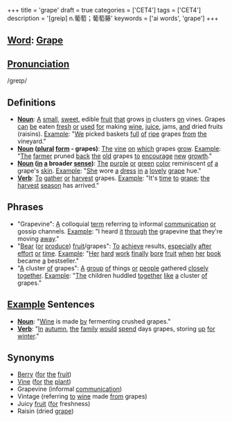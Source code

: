 +++
title = 'grape'
draft = true
categories = ['CET4']
tags = ['CET4']
description = '[greip] n.葡萄；葡萄藤'
keywords = ['ai words', 'grape']
+++

## [Word](/en/post/word/): [Grape](/en/post/grape/)

## [Pronunciation](/en/post/pronunciation/)
/ɡreɪp/

## Definitions
- **[Noun](/en/post/noun/)**: [A](/en/post/a/) [small](/en/post/small/), [sweet](/en/post/sweet/), edible [fruit](/en/post/fruit/) [that](/en/post/that/) grows [in](/en/post/in/) clusters [on](/en/post/on/) vines. Grapes [can](/en/post/can/) [be](/en/post/be/) eaten [fresh](/en/post/fresh/) [or](/en/post/or/) [used](/en/post/used/) [for](/en/post/for/) making [wine](/en/post/wine/), [juice](/en/post/juice/), jams, [and](/en/post/and/) dried fruits (raisins). [Example](/en/post/example/): "[We](/en/post/we/) picked baskets [full](/en/post/full/) [of](/en/post/of/) [ripe](/en/post/ripe/) grapes [from](/en/post/from/) [the](/en/post/the/) vineyard."
- **[Noun](/en/post/noun/) ([plural](/en/post/plural/) [form](/en/post/form/) - grapes)**: [The](/en/post/the/) [vine](/en/post/vine/) [on](/en/post/on/) [which](/en/post/which/) grapes [grow](/en/post/grow/). [Example](/en/post/example/): "[The](/en/post/the/) [farmer](/en/post/farmer/) pruned [back](/en/post/back/) [the](/en/post/the/) [old](/en/post/old/) grapes [to](/en/post/to/) [encourage](/en/post/encourage/) [new](/en/post/new/) [growth](/en/post/growth/)."
- **[Noun](/en/post/noun/) ([in](/en/post/in/) [a](/en/post/a/) broader [sense](/en/post/sense/))**: [The](/en/post/the/) [purple](/en/post/purple/) [or](/en/post/or/) [green](/en/post/green/) [color](/en/post/color/) reminiscent [of](/en/post/of/) [a](/en/post/a/) grape's [skin](/en/post/skin/). [Example](/en/post/example/): "[She](/en/post/she/) wore [a](/en/post/a/) [dress](/en/post/dress/) [in](/en/post/in/) [a](/en/post/a/) [lovely](/en/post/lovely/) [grape](/en/post/grape/) hue."
- **[Verb](/en/post/verb/)**: [To](/en/post/to/) [gather](/en/post/gather/) [or](/en/post/or/) [harvest](/en/post/harvest/) grapes. [Example](/en/post/example/): "It's [time](/en/post/time/) [to](/en/post/to/) [grape](/en/post/grape/); [the](/en/post/the/) [harvest](/en/post/harvest/) [season](/en/post/season/) has arrived."

## Phrases
- "Grapevine": [A](/en/post/a/) colloquial [term](/en/post/term/) referring [to](/en/post/to/) informal [communication](/en/post/communication/) [or](/en/post/or/) gossip channels. [Example](/en/post/example/): "I heard [it](/en/post/it/) [through](/en/post/through/) [the](/en/post/the/) grapevine [that](/en/post/that/) they're moving [away](/en/post/away/)."
- "[Bear](/en/post/bear/) ([or](/en/post/or/) [produce](/en/post/produce/)) [fruit](/en/post/fruit/)/grapes": [To](/en/post/to/) [achieve](/en/post/achieve/) results, [especially](/en/post/especially/) [after](/en/post/after/) [effort](/en/post/effort/) [or](/en/post/or/) [time](/en/post/time/). [Example](/en/post/example/): "[Her](/en/post/her/) [hard](/en/post/hard/) [work](/en/post/work/) [finally](/en/post/finally/) [bore](/en/post/bore/) [fruit](/en/post/fruit/) [when](/en/post/when/) [her](/en/post/her/) [book](/en/post/book/) became [a](/en/post/a/) bestseller."
- "[A](/en/post/a/) cluster [of](/en/post/of/) grapes": [A](/en/post/a/) [group](/en/post/group/) [of](/en/post/of/) things [or](/en/post/or/) [people](/en/post/people/) gathered [closely](/en/post/closely/) [together](/en/post/together/). [Example](/en/post/example/): "[The](/en/post/the/) children huddled [together](/en/post/together/) [like](/en/post/like/) [a](/en/post/a/) cluster [of](/en/post/of/) grapes."

## [Example](/en/post/example/) Sentences
- **[Noun](/en/post/noun/)**: "[Wine](/en/post/wine/) is made [by](/en/post/by/) fermenting crushed grapes."
- **[Verb](/en/post/verb/)**: "[In](/en/post/in/) [autumn](/en/post/autumn/), [the](/en/post/the/) [family](/en/post/family/) [would](/en/post/would/) [spend](/en/post/spend/) days grapes, storing [up](/en/post/up/) [for](/en/post/for/) [winter](/en/post/winter/)."
  
## Synonyms
- [Berry](/en/post/berry/) ([for](/en/post/for/) [the](/en/post/the/) [fruit](/en/post/fruit/))
- [Vine](/en/post/vine/) ([for](/en/post/for/) [the](/en/post/the/) [plant](/en/post/plant/))
- Grapevine (informal [communication](/en/post/communication/))
- Vintage (referring [to](/en/post/to/) [wine](/en/post/wine/) made [from](/en/post/from/) grapes)
- Juicy [fruit](/en/post/fruit/) ([for](/en/post/for/) freshness)
- Raisin (dried [grape](/en/post/grape/))
